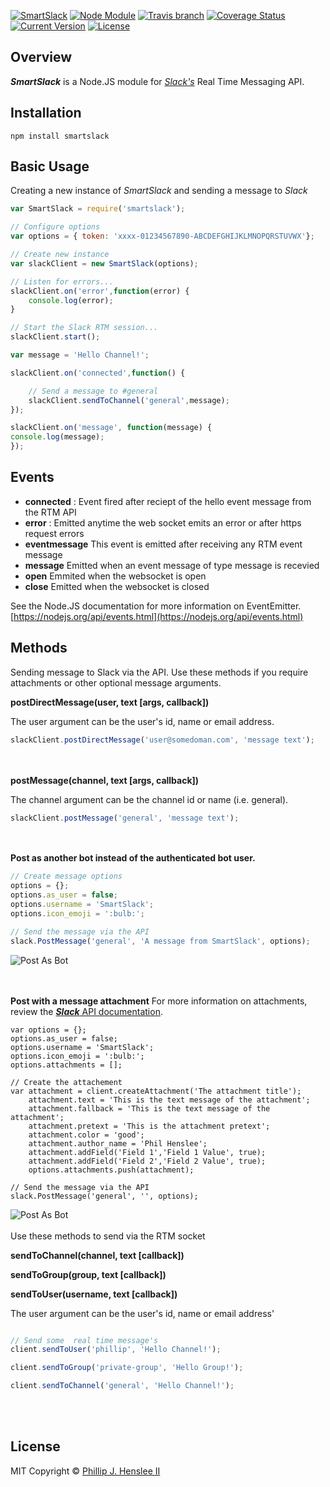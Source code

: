 [![SmartSlack](https://img.shields.io/badge/smart-slack-e61870.svg)](https://github.com/philliphenslee/smartslack)
[![Node Module](https://img.shields.io/badge/node.js-module-82bb22.svg)](https://github.com/philliphenslee/smartslack)
[![Travis branch](https://img.shields.io/travis/philliphenslee/smartslack/master.svg)](https://travis-ci.org/philliphenslee/smartslack)
[![Coverage Status](https://coveralls.io/repos/philliphenslee/smartslack/badge.svg?branch=master&service=github)](https://coveralls.io/github/philliphenslee/smartslack?branch=master)
[![Current Version](https://img.shields.io/badge/version-0.8.0-blue.svg)](https://github.com/philliphenslee/smartslack)
[![License](http://img.shields.io/badge/license-MIT-lightgrey.svg)](https://raw.githubusercontent.com/philliphenslee/smartslack/master/LICENSE)

## Overview
***SmartSlack*** is a Node.JS module for [*Slack's*](https://slack.com) Real Time Messaging API.


## Installation
```
npm install smartslack
```
## Basic Usage

Creating a new instance of *SmartSlack* and sending a message to *Slack*

``` javascript
var SmartSlack = require('smartslack');

// Configure options
var options = { token: 'xxxx-01234567890-ABCDEFGHIJKLMNOPQRSTUVWX'};

// Create new instance
var slackClient = new SmartSlack(options);

// Listen for errors...
slackClient.on('error',function(error) {
    console.log(error);
}

// Start the Slack RTM session...
slackClient.start();

var message = 'Hello Channel!';

slackClient.on('connected',function() {

    // Send a message to #general
    slackClient.sendToChannel('general',message);
});

slackClient.on('message', function(message) {
console.log(message);
});
```
## Events

* **connected** : Event fired after reciept of the hello event message from the RTM API
* **error** : Emitted anytime the web socket emits an error or after https request errors
* **eventmessage** This event is emitted after receiving any RTM event message
* **message** Emitted when an event message of type message is recevied
* **open** Emmited when the websocket is open
* **close** Emitted when the websocket is closed

See the Node.JS documentation for more information on EventEmitter.
[https://nodejs.org/api/events.html](https://nodejs.org/api/events.html)

## Methods

Sending message to Slack via the API. Use these methods if you require attachments or other optional message arguments.

**postDirectMessage(user, text [args, callback])**

The user argument can be the user's id, name or email address.

``` javascript
slackClient.postDirectMessage('user@somedoman.com', 'message text');
```
<br><br>
**postMessage(channel, text [args, callback])**

The channel argument can be the channel id or name (i.e. general).
``` javascript
slackClient.postMessage('general', 'message text');
```
<br><br>
**Post as another bot instead of the authenticated bot user.**
``` javascript
// Create message options
options = {};
options.as_user = false;
options.username = 'SmartSlack';
options.icon_emoji = ':bulb:';

// Send the message via the API
slack.PostMessage('general', 'A message from SmartSlack', options);
```
![Post As Bot](http://ph2.us/github/smartslack/post_as_smartslack.png)


<br><br>
**Post with a message attachment**
For more information on attachments, review the [***Slack*** API documentation](https://api.slack.com/docs/attachments).

``` javasscript
var options = {};
options.as_user = false;
options.username = 'SmartSlack';
options.icon_emoji = ':bulb:';
options.attachments = [];

// Create the attachement
var attachment = client.createAttachment('The attachment title');
    attachment.text = 'This is the text message of the attachment';
    attachment.fallback = 'This is the text message of the attachment';
    attachment.pretext = 'This is the attachment pretext';
    attachment.color = 'good';
    attachment.author_name = 'Phil Henslee';
    attachment.addField('Field 1','Field 1 Value', true);
    attachment.addField('Field 2','Field 2 Value', true);
    options.attachments.push(attachment);

// Send the message via the API
slack.PostMessage('general', '', options);
```
![Post As Bot](http://ph2.us/github/smartslack/post_attachment.png)
<br><br>
Use these methods to send via the RTM socket

**sendToChannel(channel, text [callback])**

**sendToGroup(group, text [callback])**

**sendToUser(username, text [callback])**

The user argument can be the user's id, name or email address'
``` javascript

// Send some  real time message's
client.sendToUser('phillip', 'Hello Channel!');

client.sendToGroup('private-group', 'Hello Group!');

client.sendToChannel('general', 'Hello Channel!');

```
<br><br>
## License
MIT Copyright © [Phillip J. Henslee II](https://github.com/philliphenslee/smartslack/blob/master/LICENSE)















